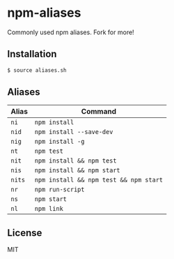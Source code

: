 
# npm-aliases

  Commonly used npm aliases. Fork for more!

## Installation

```bash
$ source aliases.sh
```

## Aliases

| Alias  | Command |
|--------|---------|
| `ni`   | `npm install` |
| `nid`  | `npm install --save-dev` |
| `nig`  | `npm install -g` |
| `nt`   | `npm test` |
| `nit`  | `npm install && npm test` |
| `nis`  | `npm install && npm start` |
| `nits` | `npm install && npm test && npm start` |
| `nr`   | `npm run-script` |
| `ns`   | `npm start` |
| `nl`   | `npm link` |

## License

  MIT
